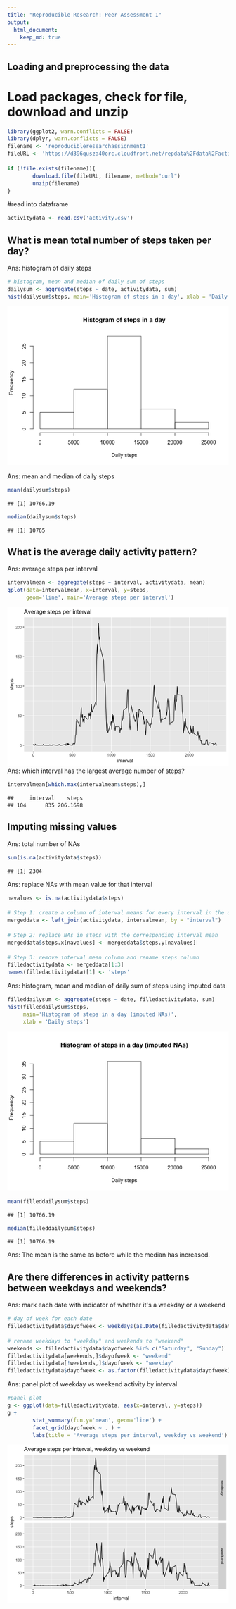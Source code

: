 ```yaml
---
title: "Reproducible Research: Peer Assessment 1"
output: 
  html_document:
    keep_md: true
---
```



## Loading and preprocessing the data

# Load packages, check for file, download and unzip

```r
library(ggplot2, warn.conflicts = FALSE)
library(dplyr, warn.conflicts = FALSE)
filename <- 'reproducibleresearchassignment1'
fileURL <- 'https://d396qusza40orc.cloudfront.net/repdata%2Fdata%2Factivity.zip'

if (!file.exists(filename)){
        download.file(fileURL, filename, method="curl")
        unzip(filename)
}  
```

#read into dataframe


```r
activitydata <- read.csv('activity.csv')
```

## What is mean total number of steps taken per day?

Ans: histogram of daily steps

```r
# histogram, mean and median of daily sum of steps
dailysum <- aggregate(steps ~ date, activitydata, sum)
hist(dailysum$steps, main='Histogram of steps in a day', xlab = 'Daily steps')
```

![](PA1_template_files/figure-html/unnamed-chunk-2-1.png)<!-- -->

Ans: mean and median of daily steps

```r
mean(dailysum$steps)
```

```
## [1] 10766.19
```

```r
median(dailysum$steps)
```

```
## [1] 10765
```

## What is the average daily activity pattern?

Ans: average steps per interval

```r
intervalmean <- aggregate(steps ~ interval, activitydata, mean)
qplot(data=intervalmean, x=interval, y=steps, 
      geom='line', main='Average steps per interval')
```

![](PA1_template_files/figure-html/unnamed-chunk-4-1.png)<!-- -->
Ans: which interval has the largest average number of steps?

```r
intervalmean[which.max(intervalmean$steps),]
```

```
##     interval    steps
## 104      835 206.1698
```

## Imputing missing values

Ans: total number of NAs

```r
sum(is.na(activitydata$steps))
```

```
## [1] 2304
```

Ans: replace NAs with mean value for that interval

```r
navalues <- is.na(activitydata$steps)

# Step 1: create a column of interval means for every interval in the original data
mergeddata <- left_join(activitydata, intervalmean, by = "interval")

# Step 2: replace NAs in steps with the corresponding interval mean
mergeddata$steps.x[navalues] <- mergeddata$steps.y[navalues]

# Step 3: remove interval mean column and rename steps column
filledactivitydata <- mergeddata[1:3]
names(filledactivitydata)[1] <- 'steps'
```

Ans: histogram, mean and median of daily sum of steps using imputed data

```r
filleddailysum <- aggregate(steps ~ date, filledactivitydata, sum)
hist(filleddailysum$steps, 
     main='Histogram of steps in a day (imputed NAs)', 
     xlab = 'Daily steps')
```

![](PA1_template_files/figure-html/unnamed-chunk-8-1.png)<!-- -->

```r
mean(filleddailysum$steps)
```

```
## [1] 10766.19
```

```r
median(filleddailysum$steps)
```

```
## [1] 10766.19
```
Ans: The mean is the same as before while the median has increased. 

## Are there differences in activity patterns between weekdays and weekends?

Ans: mark each date with indicator of whether it's a weekday or a weekend

```r
# day of week for each date
filledactivitydata$dayofweek <- weekdays(as.Date(filledactivitydata$date))

# rename weekdays to "weekday" and weekends to "weekend"
weekends <- filledactivitydata$dayofweek %in% c("Saturday", "Sunday")
filledactivitydata[weekends,]$dayofweek <- "weekend"
filledactivitydata[!weekends,]$dayofweek <- "weekday"
filledactivitydata$dayofweek <- as.factor(filledactivitydata$dayofweek)
```
Ans: panel plot of weekday vs weekend activity by interval

```r
#panel plot
g <- ggplot(data=filledactivitydata, aes(x=interval, y=steps))
g + 
        stat_summary(fun.y='mean', geom='line') + 
        facet_grid(dayofweek ~ . ) +
        labs(title = 'Average steps per interval, weekday vs weekend')
```

![](PA1_template_files/figure-html/unnamed-chunk-10-1.png)<!-- -->
